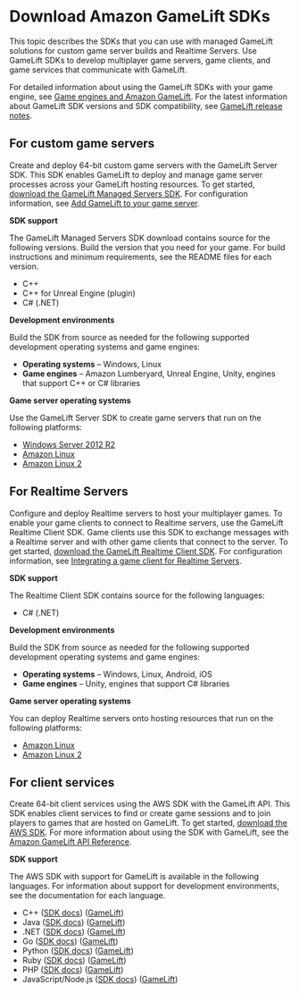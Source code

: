# Download Amazon GameLift SDKs<a name="gamelift-supported"></a>

This topic describes the SDKs that you can use with managed GameLift solutions for custom game server builds and Realtime Servers\. Use GameLift SDKs to develop multiplayer game servers, game clients, and game services that communicate with GameLift\.

For detailed information about using the GameLift SDKs with your game engine, see [Game engines and Amazon GameLift](integration-engines.md)\. For the latest information about GameLift SDK versions and SDK compatibility, see [GameLift release notes](release-notes.md)\.

## For custom game servers<a name="gamelift-supported-servers"></a>

Create and deploy 64\-bit custom game servers with the GameLift Server SDK\. This SDK enables GameLift to deploy and manage game server processes across your GameLift hosting resources\. To get started, [download the GameLift Managed Servers SDK](https://aws.amazon.com/gamelift/getting-started/)\. For configuration information, see [Add GameLift to your game server](gamelift-sdk-server-api.md)\.

**SDK support**

The GameLift Managed Servers SDK download contains source for the following versions\. Build the version that you need for your game\. For build instructions and minimum requirements, see the README files for each version\.
+ C\+\+
+ C\+\+ for Unreal Engine \(plugin\)
+ C\# \(\.NET\)

**Development environments**

Build the SDK from source as needed for the following supported development operating systems and game engines:
+ **Operating systems** – Windows, Linux
+ **Game engines** – Amazon Lumberyard, Unreal Engine, Unity, engines that support C\+\+ or C\# libraries

**Game server operating systems**

Use the GameLift Server SDK to create game servers that run on the following platforms:
+ [Windows Server 2012 R2](http://aws.amazon.com/windows/products/ec2/server2012r2/)
+ [Amazon Linux](http://aws.amazon.com/amazon-linux-ami/)
+ [Amazon Linux 2](http://aws.amazon.com/amazon-linux-2/)

## For Realtime Servers<a name="gamelift-supported-realtime"></a>

Configure and deploy Realtime servers to host your multiplayer games\. To enable your game clients to connect to Realtime servers, use the GameLift Realtime Client SDK\. Game clients use this SDK to exchange messages with a Realtime server and with other game clients that connect to the server\. To get started, [download the GameLift Realtime Client SDK](http://aws.amazon.com/gamelift/getting-started/)\. For configuration information, see [Integrating a game client for Realtime Servers](realtime-client.md)\.

**SDK support**

The Realtime Client SDK contains source for the following languages:
+ C\# \(\.NET\)

**Development environments**

Build the SDK from source as needed for the following supported development operating systems and game engines:
+ **Operating systems** – Windows, Linux, Android, iOS
+ **Game engines** – Unity, engines that support C\# libraries

**Game server operating systems**

You can deploy Realtime servers onto hosting resources that run on the following platforms:
+ [Amazon Linux](http://aws.amazon.com/amazon-linux-ami/)
+ [Amazon Linux 2](http://aws.amazon.com/amazon-linux-2/)

## For client services<a name="gamelift-supported-clients"></a>

Create 64\-bit client services using the AWS SDK with the GameLift API\. This SDK enables client services to find or create game sessions and to join players to games that are hosted on GameLift\. To get started, [download the AWS SDK](http://aws.amazon.com/developer/tools/#SDKs)\. For more information about using the SDK with GameLift, see the [Amazon GameLift API Reference](https://docs.aws.amazon.com/gamelift/latest/apireference/Welcome.html)\.

**SDK support**

The AWS SDK with support for GameLift is available in the following languages\. For information about support for development environments, see the documentation for each language\.
+ C\+\+ \([SDK docs](http://aws.amazon.com/sdk-for-cpp/)\) \([GameLift](https://sdk.amazonaws.com/cpp/api/LATEST/namespace_aws_1_1_game_lift.html)\)
+ Java \([SDK docs](http://aws.amazon.com/sdk-for-java/)\) \([GameLift](https://sdk.amazonaws.com/java/api/latest/software/amazon/awssdk/services/gamelift/package-summary.html)\)
+ \.NET \([SDK docs](http://aws.amazon.com/sdk-for-net/)\) \([GameLift](https://docs.aws.amazon.com/sdkfornet/v3/apidocs/items/GameLift/NGameLift.html)\)
+ Go \([SDK docs](http://aws.amazon.com/sdk-for-go/)\) \([GameLift](https://docs.aws.amazon.com/sdk-for-go/api/service/gamelift/)\)
+ Python \([SDK docs](http://aws.amazon.com/sdk-for-python/)\) \([GameLift](https://boto3.amazonaws.com/v1/documentation/api/latest/reference/services/gamelift.html)\)
+ Ruby \([SDK docs](http://aws.amazon.com/sdk-for-ruby/)\) \([GameLift](https://docs.aws.amazon.com/sdk-for-ruby/v3/api/Aws/GameLift.html)\)
+ PHP \([SDK docs](http://aws.amazon.com/sdk-for-php/)\) \([GameLift](https://docs.aws.amazon.com/aws-sdk-php/v3/api/class-Aws.GameLift.GameLiftClient.html)\)
+ JavaScript/Node\.js \([SDK docs](http://aws.amazon.com/sdk-for-node-js/)\) \([GameLift](https://docs.aws.amazon.com/AWSJavaScriptSDK/v3/latest/clients/client-gamelift/index.html)\)